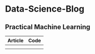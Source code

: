 # Data-Science-Blog

## Practical Machine Learning 

|Article |Code|
|-----|--------|
|[]()|[]()       |
|[]()  |  []()    |
